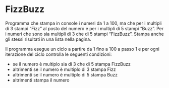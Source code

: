 # FizzBuzz

Programma che stampa in console i numeri da 1 a 100, ma che per i multipli di 3 stampi “Fizz” al posto del numero e per i multipli di 5 stampi “Buzz”. Per i numeri che sono sia multipli di 3 che di 5 stampi “FizzBuzz”.
Stampa anche gli stessi risultati in una lista nella pagina.

Il programma esegue un ciclo a partire da 1 fino a 100 a passo 1 e per ogni iterazione del ciclo controlla le seguenti condizioni:

- se il numero è multiplo sia di 3 che di 5 stampa FizzBuzz
- altrimenti se il numero è multiplo di 3 stampa Fizz
- altrimenti se il numero è multiplo di 5 stampa Buzz
- altrimenti stampa il numero
